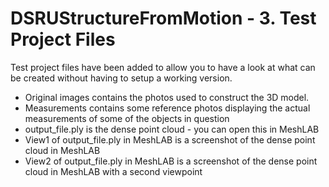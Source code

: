 # DSRUStructureFromMotion - 3. Test Project Files
Test project files have been added to allow you to have a look at what can be created without having to setup a working version.
* Original images contains the photos used to construct the 3D model.
* Measurements contains some reference photos displaying the actual measurements of some of the objects in question
* output_file.ply is the dense point cloud - you can open this in MeshLAB
* View1 of output_file.ply in MeshLAB is a screenshot of the dense point cloud in MeshLAB
* View2 of output_file.ply in MeshLAB is a screenshot of the dense point cloud in MeshLAB with a second viewpoint
